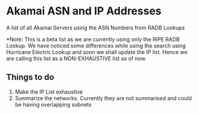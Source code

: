# Akamai ASN and IP Addresses
A list of all Akamai Servers using the ASN Numbers from RADB Lookups

*Note: This is a beta list as we are currently using only the RIPE RADB Lookup. We have noticed some differences while using the search using Hurricane Electric Lookup and soon we shall update the IP list. Hence we are calling this list as a NON-EXHAUSTIVE list as of now.

## Things to do
1. Make the IP List exhaustive
2. Summarize the networks. Currently they are not summarised and could be having overlapping subnets
